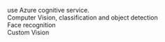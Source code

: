use Azure cognitive service.   
Computer Vision, classification and object detection  
Face recognition   
Custom Vision